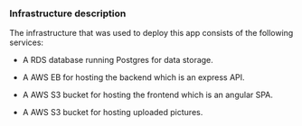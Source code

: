 
### Infrastructure description

The infrastructure that was used to deploy this app consists of the following services:

- A RDS database running Postgres for data storage.

- A AWS EB for hosting the backend which is an express API. 

- A AWS S3 bucket for hosting the frontend which is an angular SPA.

- A AWS S3 bucket for hosting uploaded pictures.
